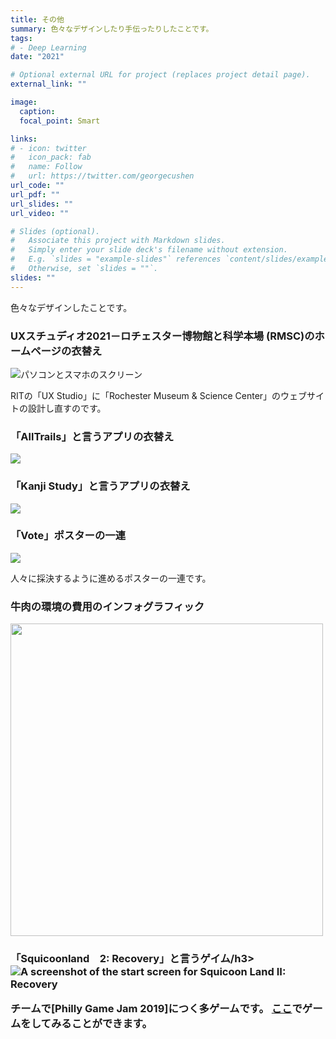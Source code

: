 ```yaml
---
title: その他 
summary: 色々なデザインしたり手伝ったりしたことです。
tags:
# - Deep Learning
date: "2021"

# Optional external URL for project (replaces project detail page).
external_link: ""

image:
  caption: 
  focal_point: Smart

links:
# - icon: twitter
#   icon_pack: fab
#   name: Follow
#   url: https://twitter.com/georgecushen
url_code: ""
url_pdf: ""
url_slides: ""
url_video: ""

# Slides (optional).
#   Associate this project with Markdown slides.
#   Simply enter your slide deck's filename without extension.
#   E.g. `slides = "example-slides"` references `content/slides/example-slides.md`.
#   Otherwise, set `slides = ""`.
slides: ""
---
```


色々なデザインしたことです。

<h3>UXスチュディオ2021－ロチェスター博物館と科学本場 (RMSC)のホームページの衣替え</h3>

<img src="/portfolio/misc/RMSC.png" alt="パソコンとスマホのスクリーン">

RITの「UX Studio」に「Rochester Museum & Science Center」のウェブサイトの設計し直すのです。

<h3>「AllTrails」と言うアプリの衣替え</h3>

<img src="/portfolio/misc/AllTrails.png">

<h3>「Kanji Study」と言うアプリの衣替え</h3>

<img src="/portfolio/misc/kanjistudy.png">

<h3>「Vote」ポスターの一連</h3>

<img src="/portfolio/misc/vote.png">

人々に採決するように進めるポスターの一連です。

<h3>牛肉の環境の費用のインフォグラフィック</h3>

<img src="/portfolio/misc/cost-of-beef.png" width="500px">

<h3>「Squicoonland　2: Recovery」と言うゲイム/h3>

<img src="/portfolio/misc/squicoonland.png" alt="A screenshot of the start screen for Squicoon Land II: Recovery">

チームで[Philly Game Jam 2019]につく多ゲームです。 <a href="https://lakupo.itch.io/squicoon-land-ii">ここ</a>でゲームをしてみることができます。